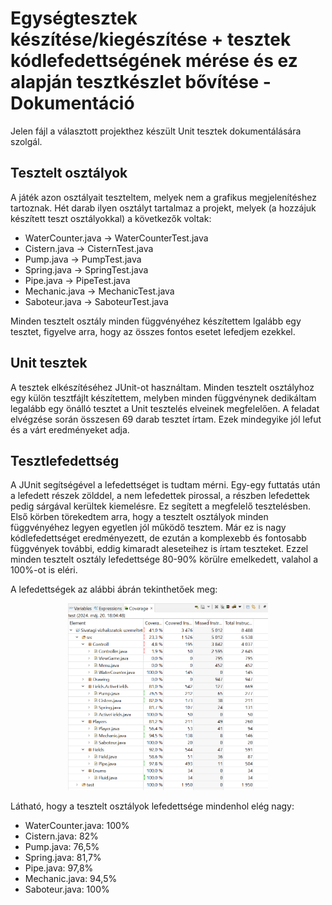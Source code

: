 # Egységtesztek készítése/kiegészítése + tesztek kódlefedettségének mérése és ez alapján tesztkészlet bővítése - Dokumentáció

Jelen fájl a választott projekthez készült Unit tesztek dokumentálására szolgál.

## Tesztelt osztályok

A játék azon osztályait teszteltem, melyek nem a grafikus megjelenítéshez tartoznak. Hét darab ilyen osztályt tartalmaz a projekt, melyek (a hozzájuk készített teszt osztályokkal) a következők voltak:

- WaterCounter.java -> WaterCounterTest.java
- Cistern.java -> CisternTest.java
- Pump.java -> PumpTest.java
- Spring.java -> SpringTest.java
- Pipe.java -> PipeTest.java
- Mechanic.java -> MechanicTest.java
- Saboteur.java -> SaboteurTest.java

Minden tesztelt osztály minden függvényéhez készítettem lgalább egy tesztet, figyelve arra, hogy az összes fontos esetet lefedjem ezekkel.

## Unit tesztek

A tesztek elkészítéséhez JUnit-ot használtam. Minden tesztelt osztályhoz egy külön tesztfájlt készítettem, melyben minden függvénynek dedikáltam legalább egy önálló tesztet a Unit tesztelés elveinek megfelelően. A feladat elvégzése során összesen 69 darab tesztet írtam. Ezek mindegyike jól lefut és a várt eredményeket adja.

## Tesztlefedettség

A JUnit segítségével a lefedettséget is tudtam mérni. Egy-egy futtatás után a lefedett részek zölddel, a nem lefedettek pirossal, a részben lefedettek pedig sárgával kerültek kiemelésre. Ez segített a megfelelő tesztelésben. Első körben törekedtem arra, hogy a tesztelt osztályok minden függvényéhez legyen egyetlen jól működő tesztem. Már ez is nagy kódlefedettséget eredményezett, de ezután a komplexebb és fontosabb függvények további, eddig kimaradt aleseteihez is írtam teszteket. Ezzel minden tesztelt osztály lefedettsége 80-90% körülre emelkedett, valahol a 100%-ot is eléri.

A lefedettségek az alábbi ábrán tekinthetőek meg:

<p align="center">
<img src="./UnitTestCoverage.png" width="320"></p>

Látható, hogy a tesztelt osztályok lefedettsége mindenhol elég nagy:
- WaterCounter.java: 100%
- Cistern.java: 82%
- Pump.java: 76,5%
- Spring.java: 81,7%
- Pipe.java: 97,8%
- Mechanic.java: 94,5%
- Saboteur.java: 100%